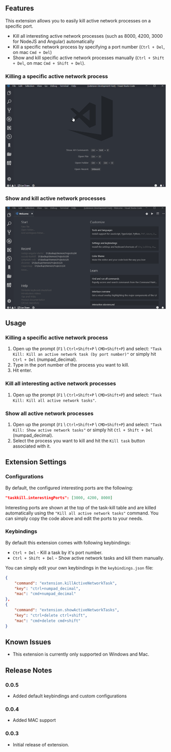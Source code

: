## Features

This extension allows you to easily kill active network processes on a specific port.

- Kill all interesting active network processes (such as 8000, 4200, 3000 for NodeJS and Angular) automatically
- Kill a specific network process by specifying a port number (`Ctrl + Del`, on mac `Cmd + Del`)
- Show and kill specific active network processes manually (`Ctrl + Shift + Del`, on mac `Cmd + Shift + Del`).


### Killing a specific active network process

![Killing a specific active network process](/images/kill_specific_process.gif)

### Show and kill active network processes
![Show all active network processes](/images/show_active_tasks.gif)

## Usage

### Killing a specific active network process
1. Open up the prompt (`F1` \ `Ctrl+Shift+P` \ `CMD+Shift+P`) and select:
`"Task Kill: Kill an active network task (by port number)"` or simply hit `Ctrl + Del` (numpad_decimal).
2. Type in the port number of the process you want to kill.
3. Hit enter.


### Kill all interesting active network processes
1. Open up the prompt (`F1` \ `Ctrl+Shift+P` \ `CMD+Shift+P`) and select:
`"Task Kill: Kill all active network tasks"`.


### Show all active network processes
1. Open up the prompt (`F1` \ `Ctrl+Shift+P` \ `CMD+Shift+P`) and select:
`"Task Kill: Show active network tasks"` or simply hit `Ctl + Shift + Del` (numpad_decimal).
2. Select the process you want to kill and hit the `Kill task` button associated with it.

## Extension Settings

### Configurations

By default, the configured interesting ports are the following:

```json
"taskkill.interestingPorts": [3000, 4200, 8000]
```

Interesting ports are shown at the top of the task-kill table and are killed automatically using the `"Kill all active network tasks"` command.
You can simply copy the code above and edit the ports to your needs.

### Keybindings

By default this extension comes with following keybindings:
- `Ctrl + Del`  - Kill a task by it's port number.
- `Ctrl + Shift + Del` - Show active network tasks and kill them manually.

You can simply edit your own keybindings in the `keybindings.json` file:

```json
{
    "command": "extension.killActiveNetworkTask",
    "key": "ctrl+numpad_decimal",
    "mac": "cmd+numpad_decimal"
},
{
    "command": "extension.showActiveNetworkTasks",
    "key": "ctrl+delete ctrl+shift",
    "mac": "cmd+delete cmd+shift"
}
```



## Known Issues

- This extension is currently only supported on Windows and Mac.

## Release Notes

### 0.0.5
- Added default keybindings and custom configurations

### 0.0.4

- Added MAC support

### 0.0.3

- Initial release of extension.